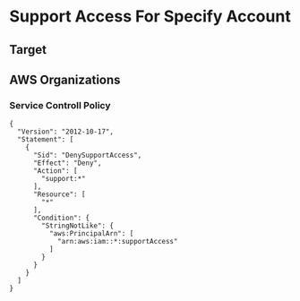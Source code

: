 # Support Access For Specify Account

## Target

## AWS Organizations

### Service Controll Policy

```
{
  "Version": "2012-10-17",
  "Statement": [
    {
      "Sid": "DenySupportAccess",
      "Effect": "Deny",
      "Action": [
        "support:*"
      ],
      "Resource": [
        "*"
      ],
      "Condition": {
        "StringNotLike": {
          "aws:PrincipalArn": [
            "arn:aws:iam::*:supportAccess"
          ]
        }
      }
    }
  ]
}
```
